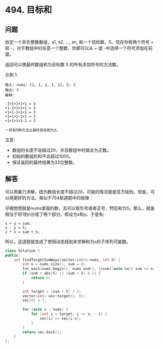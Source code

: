 # 494. 目标和

## 问题
给定一个非负整数数组，a1, a2, ..., an, 和一个目标数，S。现在你有两个符号 + 和 -。对于数组中的任意一个整数，你都可以从 + 或 -中选择一个符号添加在前面。

返回可以使最终数组和为目标数 S 的所有添加符号的方法数。

示例 1:
```
输入: nums: [1, 1, 1, 1, 1], S: 3
输出: 5
解释: 

-1+1+1+1+1 = 3
+1-1+1+1+1 = 3
+1+1-1+1+1 = 3
+1+1+1-1+1 = 3
+1+1+1+1-1 = 3

一共有5种方法让最终目标和为3。
```

注意:

- 数组的长度不会超过20，并且数组中的值全为正数。
- 初始的数组的和不会超过1000。
- 保证返回的最终结果为32位整数。

## 解答
可以用暴力求解，因为数组长度不超过20，可能的情况就是百万级别。但是，可以用更好的方法，类似于754那道题中的规律：

仔细想想就是nums里面的数，去可以取负号或者正号，然后和为S。那么，就是相当于将1到n分成了两个部分，假设为x和y。于是有:
```
x + y = sum;
x - y = S;
2 * x = sum + S;
```
所以，这道题就变成了使用动态规划来求解和为x的子序列可能数。
```C++
class Solution {
public:
    int findTargetSumWays(vector<int>& nums, int S) {
        int n = nums.size(), sum = 0;
        for_each(nums.begin(), nums.end(), [&sum](auto &n){ sum += n; });
        if (sum < abs(S) || (sum + S) & 1) {
            return 0;
        }
        
        int target = (sum + S) / 2;
        vector<int> vec(target+1, 0);
        vec[0] = 1;
        
        for (auto x : nums) {
            for (int i = target; i >= x; --i) {
                vec[i] += vec[i-x];
            }
        }
        return vec.back();
    }
};
```
